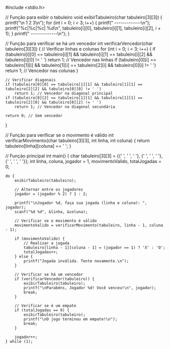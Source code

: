 #include <stdio.h>

// Função para exibir o tabuleiro
void exibirTabuleiro(char tabuleiro[3][3]) {
    printf("\n  1   2   3\n");
    for (int i = 0; i < 3; i++) {
        printf(" -------------\n");
        printf("%c|%c|%c| %d\n", tabuleiro[i][0], tabuleiro[i][1], tabuleiro[i][2], i + 1);
    }
    printf(" -------------\n");
}

// Função para verificar se há um vencedor
int verificarVencedor(char tabuleiro[3][3]) {
    // Verificar linhas e colunas
    for (int i = 0; i < 3; i++) {
        if (tabuleiro[i][0] == tabuleiro[i][1] && tabuleiro[i][1] == tabuleiro[i][2] && tabuleiro[i][0] != ' ')
            return 1; // Vencedor nas linhas
        if (tabuleiro[0][i] == tabuleiro[1][i] && tabuleiro[1][i] == tabuleiro[2][i] && tabuleiro[0][i] != ' ')
            return 1; // Vencedor nas colunas
    }

    // Verificar diagonais
    if (tabuleiro[0][0] == tabuleiro[1][1] && tabuleiro[1][1] == tabuleiro[2][2] && tabuleiro[0][0] != ' ')
        return 1; // Vencedor na diagonal principal
    if (tabuleiro[0][2] == tabuleiro[1][1] && tabuleiro[1][1] == tabuleiro[2][0] && tabuleiro[0][2] != ' ')
        return 1; // Vencedor na diagonal secundária

    return 0; // Sem vencedor
}

// Função para verificar se o movimento é válido
int verificarMovimento(char tabuleiro[3][3], int linha, int coluna) {
    return tabuleiro[linha][coluna] == ' ';
}

// Função principal
int main() {
    char tabuleiro[3][3] = {{' ', ' ', ' '}, {' ', ' ', ' '}, {' ', ' ', ' '}};
    int linha, coluna, jogador = 1, movimentoValido, totalJogadas = 0;

    do {
        exibirTabuleiro(tabuleiro);

        // Alternar entre os jogadores
        jogador = (jogador % 2) ? 1 : 2;

        printf("\nJogador %d, faça sua jogada (linha e coluna): ", jogador);
        scanf("%d %d", &linha, &coluna);

        // Verificar se o movimento é válido
        movimentoValido = verificarMovimento(tabuleiro, linha - 1, coluna - 1);

        if (movimentoValido) {
            // Realizar a jogada
            tabuleiro[linha - 1][coluna - 1] = (jogador == 1) ? 'X' : 'O';
            totalJogadas++;
        } else {
            printf("Jogada inválida. Tente novamente.\n");
        }

        // Verificar se há um vencedor
        if (verificarVencedor(tabuleiro)) {
            exibirTabuleiro(tabuleiro);
            printf("\nParabéns, Jogador %d! Você venceu!\n", jogador);
            break;
        }

        // Verificar se é um empate
        if (totalJogadas == 9) {
            exibirTabuleiro(tabuleiro);
            printf("\nO jogo terminou em empate!\n");
            break;
        }

        jogador++;
    } while (1);

